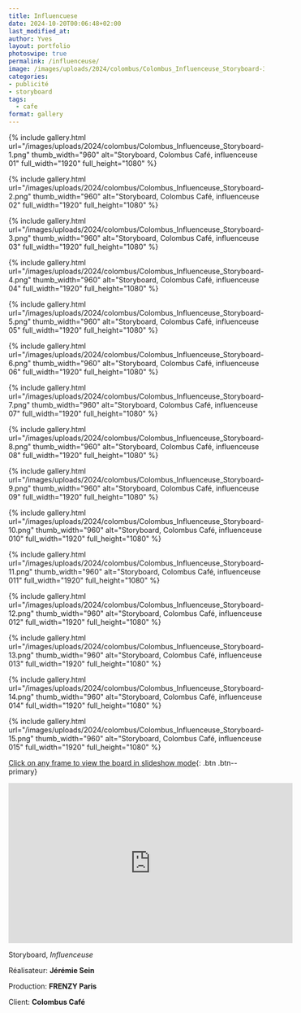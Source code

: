 ```yaml
---
title: Influencuese
date: 2024-10-20T00:06:48+02:00
last_modified_at: 
author: Yves
layout: portfolio
photoswipe: true
permalink: /influenceuse/
image: /images/uploads/2024/colombus/Colombus_Influenceuse_Storyboard-3.png
categories:
- publicité
- storyboard
tags:
  - cafe
format: gallery
---
```


<div class="photoswipe-gallery">
  
{% include gallery.html
  url="/images/uploads/2024/colombus/Colombus_Influenceuse_Storyboard-1.png"
  thumb_width="960" alt="Storyboard, Colombus Café, influenceuse 01"
  full_width="1920" full_height="1080"
%}

{% include gallery.html
  url="/images/uploads/2024/colombus/Colombus_Influenceuse_Storyboard-2.png"
  thumb_width="960" alt="Storyboard, Colombus Café, influenceuse 02"
  full_width="1920" full_height="1080"
%}

{% include gallery.html
  url="/images/uploads/2024/colombus/Colombus_Influenceuse_Storyboard-3.png"
  thumb_width="960" alt="Storyboard, Colombus Café, influenceuse 03"
  full_width="1920" full_height="1080"
%}

{% include gallery.html
  url="/images/uploads/2024/colombus/Colombus_Influenceuse_Storyboard-4.png"
  thumb_width="960" alt="Storyboard, Colombus Café, influenceuse 04"
  full_width="1920" full_height="1080"
%}

{% include gallery.html
  url="/images/uploads/2024/colombus/Colombus_Influenceuse_Storyboard-5.png"
  thumb_width="960" alt="Storyboard, Colombus Café, influenceuse 05"
  full_width="1920" full_height="1080"
%}

{% include gallery.html
  url="/images/uploads/2024/colombus/Colombus_Influenceuse_Storyboard-6.png"
  thumb_width="960" alt="Storyboard, Colombus Café, influenceuse 06"
  full_width="1920" full_height="1080"
%}

{% include gallery.html
  url="/images/uploads/2024/colombus/Colombus_Influenceuse_Storyboard-7.png"
  thumb_width="960" alt="Storyboard, Colombus Café, influenceuse 07"
  full_width="1920" full_height="1080"
%}

{% include gallery.html
  url="/images/uploads/2024/colombus/Colombus_Influenceuse_Storyboard-8.png"
  thumb_width="960" alt="Storyboard, Colombus Café, influenceuse 08"
  full_width="1920" full_height="1080"
%}

{% include gallery.html
  url="/images/uploads/2024/colombus/Colombus_Influenceuse_Storyboard-9.png"
  thumb_width="960" alt="Storyboard, Colombus Café, influenceuse 09"
  full_width="1920" full_height="1080"
%}

{% include gallery.html
  url="/images/uploads/2024/colombus/Colombus_Influenceuse_Storyboard-10.png"
  thumb_width="960" alt="Storyboard, Colombus Café, influenceuse 010"
  full_width="1920" full_height="1080"
%}

{% include gallery.html
  url="/images/uploads/2024/colombus/Colombus_Influenceuse_Storyboard-11.png"
  thumb_width="960" alt="Storyboard, Colombus Café, influenceuse 011"
  full_width="1920" full_height="1080"
%}

{% include gallery.html
  url="/images/uploads/2024/colombus/Colombus_Influenceuse_Storyboard-12.png"
  thumb_width="960" alt="Storyboard, Colombus Café, influenceuse 012"
  full_width="1920" full_height="1080"
%}

{% include gallery.html
  url="/images/uploads/2024/colombus/Colombus_Influenceuse_Storyboard-13.png"
  thumb_width="960" alt="Storyboard, Colombus Café, influenceuse 013"
  full_width="1920" full_height="1080"
%}

{% include gallery.html
  url="/images/uploads/2024/colombus/Colombus_Influenceuse_Storyboard-14.png"
  thumb_width="960" alt="Storyboard, Colombus Café, influenceuse 014"
  full_width="1920" full_height="1080"
%}

{% include gallery.html
  url="/images/uploads/2024/colombus/Colombus_Influenceuse_Storyboard-15.png"
  thumb_width="960" alt="Storyboard, Colombus Café, influenceuse 015"
  full_width="1920" full_height="1080"
%}
</div>

[Click on any frame to view the board in slideshow mode](#){: .btn .btn--primary}

<iframe width="560" height="315" src="https://www.youtube-nocookie.com/embed/B6PM_MAalHA?si=X4mqbjpONdgLhdFM" title="YouTube video player" frameborder="0" allow="accelerometer; autoplay; clipboard-write; encrypted-media; gyroscope; picture-in-picture; web-share" referrerpolicy="strict-origin-when-cross-origin" allowfullscreen></iframe>

<br>

Storyboard, *Influenceuse*

 Réalisateur: **Jérémie Sein**
   
 Production: **FRENZY Paris**
   
 Client: **Colombus Café**